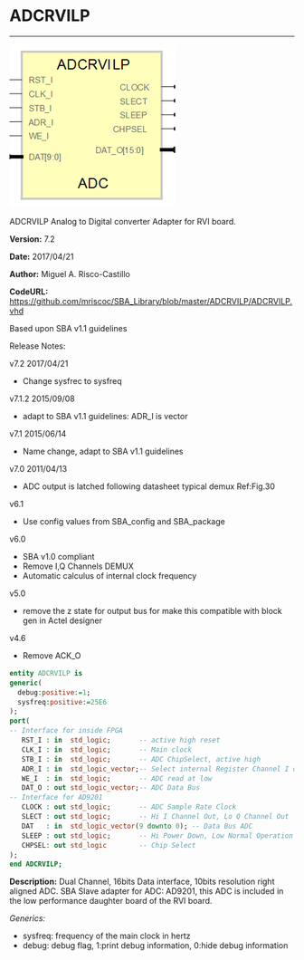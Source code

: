 # **ADCRVILP**
- - - 
![](image.png)   

ADCRVILP Analog to Digital converter Adapter for RVI board.  

**Version:** 7.2

**Date:** 2017/04/21

**Author:** Miguel A. Risco-Castillo

**CodeURL:** https://github.com/mriscoc/SBA_Library/blob/master/ADCRVILP/ADCRVILP.vhd

Based upon SBA v1.1 guidelines

Release Notes:

v7.2 2017/04/21
- Change sysfrec to sysfreq

v7.1.2 2015/09/08
- adapt to SBA v1.1 guidelines: ADR_I is vector

v7.1 2015/06/14
- Name change, adapt to SBA v1.1 guidelines

v7.0 2011/04/13
- ADC output is latched following datasheet typical
  demux Ref:Fig.30

v6.1
- Use config values from SBA_config and SBA_package

v6.0
- SBA v1.0 compliant
- Remove I,Q Channels DEMUX
- Automatic calculus of internal clock frequency

v5.0
- remove the z state for output bus for make this
  compatible with block gen in Actel designer

v4.6
- Remove ACK_O

```vhdl
entity ADCRVILP is
generic(
  debug:positive:=1;
  sysfreq:positive:=25E6
);
port(
-- Interface for inside FPGA
   RST_I : in  std_logic;       -- active high reset
   CLK_I : in  std_logic;       -- Main clock
   STB_I : in  std_logic;       -- ADC ChipSelect, active high
   ADR_I : in  std_logic_vector;-- Select internal Register Channel I or Q
   WE_I  : in  std_logic;       -- ADC read at low
   DAT_O : out std_logic_vector;-- ADC Data Bus
-- Interface for AD9201
   CLOCK : out std_logic;       -- ADC Sample Rate Clock
   SLECT : out std_logic;       -- Hi I Channel Out, Lo Q Channel Out
   DAT   : in  std_logic_vector(9 downto 0); -- Data Bus ADC
   SLEEP : out std_logic;       -- Hi Power Down, Low Normal Operation
   CHPSEL: out std_logic        -- Chip Select
);
end ADCRVILP;
```

**Description:**
Dual Channel, 16bits Data interface, 10bits resolution right aligned ADC.
SBA Slave adapter for ADC: AD9201, this ADC is included in the low performance
daughter board of the RVI board.

*Generics:*
- sysfreq: frequency of the main clock in hertz
- debug: debug flag, 1:print debug information, 0:hide debug information
